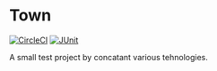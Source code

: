 # Town

[![CircleCI](https://img.shields.io/circleci/project/github/RedSparr0w/node-csgo-parser.svg)](https://circleci.com/gh/shuripa/Town/tree/master)
[![JUnit](https://img.shields.io/badge/JUnit-4.12-orange.svg)](https://mvnrepository.com/artifact/junit/junit/4.12)

A small tеst project by concatant various tehnologies.
